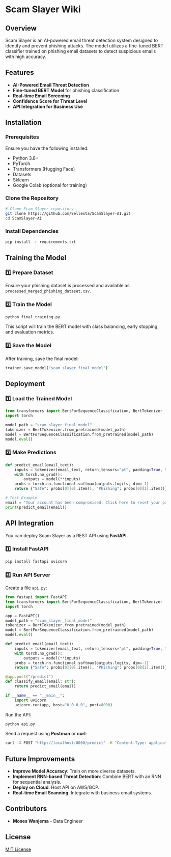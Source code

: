 # Scam Slayer Wiki

## Overview
Scam Slayer is an AI-powered email threat detection system designed to identify and prevent phishing attacks. The model utilizes a fine-tuned BERT classifier trained on phishing email datasets to detect suspicious emails with high accuracy.

## Features
- **AI-Powered Email Threat Detection**
- **Fine-tuned BERT Model** for phishing classification
- **Real-time Email Screening**
- **Confidence Score for Threat Level**
- **API Integration for Business Use**

## Installation
### Prerequisites
Ensure you have the following installed:
- Python 3.8+
- PyTorch
- Transformers (Hugging Face)
- Datasets
- Sklearn
- Google Colab (optional for training)

### Clone the Repository
```sh
# Clone Scam Slayer repository
git clone https://github.com/Sellesta/ScamSlayer-AI.git
cd ScamSlayer-AI
```

### Install Dependencies
```sh
pip install -r requirements.txt
```

## Training the Model
### 1️⃣ Prepare Dataset
Ensure your phishing dataset is processed and available as `processed_merged_phishing_dataset.csv`.

### 2️⃣ Train the Model
```sh
python final_training.py
```
This script will train the BERT model with class balancing, early stopping, and evaluation metrics.

### 3️⃣ Save the Model
After training, save the final model:
```sh
trainer.save_model("scam_slayer_final_model")
```

## Deployment
### 1️⃣ Load the Trained Model
```python
from transformers import BertForSequenceClassification, BertTokenizer
import torch

model_path = "scam_slayer_final_model"
tokenizer = BertTokenizer.from_pretrained(model_path)
model = BertForSequenceClassification.from_pretrained(model_path)
model.eval()
```

### 2️⃣ Make Predictions
```python
def predict_email(email_text):
    inputs = tokenizer(email_text, return_tensors="pt", padding=True, truncation=True, max_length=128)
    with torch.no_grad():
        outputs = model(**inputs)
    probs = torch.nn.functional.softmax(outputs.logits, dim=-1)
    return {"Safe": probs[0][0].item(), "Phishing": probs[0][1].item()}

# Test Example
email = "Your account has been compromised. Click here to reset your password."
print(predict_email(email))
```

## API Integration
You can deploy Scam Slayer as a REST API using **FastAPI**.

### 1️⃣ Install FastAPI
```sh
pip install fastapi uvicorn
```

### 2️⃣ Run API Server
Create a file `api.py`:
```python
from fastapi import FastAPI
from transformers import BertForSequenceClassification, BertTokenizer
import torch

app = FastAPI()
model_path = "scam_slayer_final_model"
tokenizer = BertTokenizer.from_pretrained(model_path)
model = BertForSequenceClassification.from_pretrained(model_path)
model.eval()

def predict_email(email_text):
    inputs = tokenizer(email_text, return_tensors="pt", padding=True, truncation=True, max_length=128)
    with torch.no_grad():
        outputs = model(**inputs)
    probs = torch.nn.functional.softmax(outputs.logits, dim=-1)
    return {"Safe": probs[0][0].item(), "Phishing": probs[0][1].item()}

@app.post("/predict")
def classify_email(email: str):
    return predict_email(email)

if __name__ == "__main__":
    import uvicorn
    uvicorn.run(app, host="0.0.0.0", port=8000)
```

Run the API:
```sh
python api.py
```
Send a request using **Postman** or **curl**:
```sh
curl -X POST "http://localhost:8000/predict" -H "Content-Type: application/json" -d '{"email": "Your account has been compromised."}'
```

## Future Improvements
- **Improve Model Accuracy**: Train on more diverse datasets.
- **Implement RNN-based Threat Detection**: Combine BERT with an RNN for sequential analysis.
- **Deploy on Cloud**: Host API on AWS/GCP.
- **Real-time Email Scanning**: Integrate with business email systems.

## Contributors
- **Moses Wanjema** - Data Engineer

## License
[MIT License](LICENSE)
